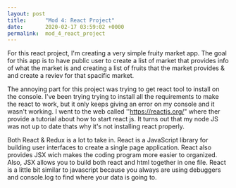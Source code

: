 ```yaml
---
layout: post
title:      "Mod 4: React Project"
date:       2020-02-17 03:59:02 +0000
permalink:  mod_4_react_project
---
```



For this react project, I'm creating a very simple fruity market app. The goal for this app is to have public user to create a list of market that provides info of what the market is and creating a list of fruits that the market provides & and create a reviev for that spacific market.

The annoying part for this project was trying to get react tool to install on the console. I've been trying trying to install all the requirements to make the react to work, but it only keeps giving an error on my console and it wasn't working. I went to the web called ''https://reactjs.org/" where ther provide a tutorial about how to start react js. It turns out that my node JS was not up to date thats why it's not installing react properly.

Both React & Redux is a lot to take in. React is a JavaScript library for building user interfaces to create a single page application. React also provides JSX wich makes the coding program more easier to organized. Also, JSX allows you to build both react and html together in one file. React is a little bit similar to javascript because you always are using debuggers and console.log to find where your data is going to.
